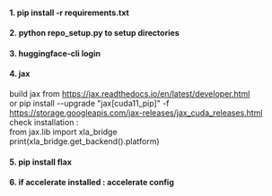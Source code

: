 #### 1. pip install -r requirements.txt <br />
#### 2. python repo_setup.py to setup directories <br />
#### 3. huggingface-cli login <br />
#### 4. jax 
build jax from https://jax.readthedocs.io/en/latest/developer.html <br />
or pip install --upgrade "jax[cuda11_pip]" -f https://storage.googleapis.com/jax-releases/jax_cuda_releases.html <br />
check installation : <br />
from jax.lib import xla_bridge <br />
print(xla_bridge.get_backend().platform) <br />
#### 5. pip install flax
#### 6. if accelerate installed : accelerate config <br />
